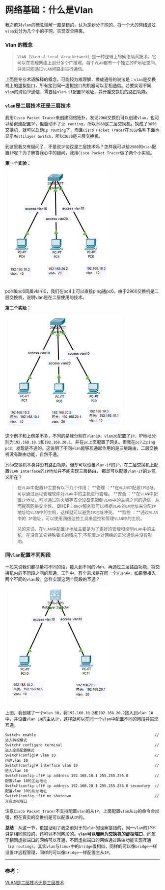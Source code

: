 # 网络基础：什么是Vlan

我之前对`vlan`的概念理解一直是错的，认为是划分子网的，将一个大的网络通过`vlan`划分为几个小的子网，实现安全隔离。

### Vlan 的概念

> `VLAN`（`Virtual Local Area Network`）是一种逻辑上的网络隔离技术，它可以在物理网络上划分多个广播域。每个`VLAN`都有一个独立的IP地址空间，并且只能通过`VLAN`间路由进行通信。

上面是专业术语解释的概念，可能较为难理解，换成通俗的说法是：`vlan`是交换机上的虚拟接口，所有接到同一虚拟接口的机器可以互相通信。若要实现不同`vlan`的跨段`IP`通信，需要给`vlan-if`配置`IP`地址，并开启交换机的路由功能。



### `vlan`是二层技术还是三层技术

我用`Cisco Packet Tracer`来创建网络拓扑，发现`2960`交换机可以创建`vlan`，也可以给创建配置`IP`，但启动不了`ip routing`，所以`2960`是二层交换机。换成了`3650`交换机，就可以启动`ip routing`了，而且`Cisco Packet Tracer`在`3650`名称下面也显示`Multilayer Switch`，所以`3650`是三层交换机。

到这里我又有疑问了，不是说`IP`协议是三层技术吗？怎样我可以给`2960`的`vlan`配置`IP`呢？为了解答我心中的疑问，我用`Cisco Packet Tracer`做了两个小实验。

**第一个实验：**

![image-20230120110907860]([网络基础]什么是Vlan.assets/image-20230120110907860.png) 

pc4和pc6同属vlan10，我们在pc4上可以直接ping通pc6。由于2960交换机是二层交换机，说明vlan是在二层使用的技术。

**第二个实险：**

![image-20230120111336674]([网络基础]什么是Vlan.assets/image-20230120111336674.png) 

这个例子和上例差不多，不同的是我分别在`vlan10`、`vlan20`配置了`IP`，IP地址分别为`192.168.10.1`和`192.168.20.1`，并在`pc`上面配置了网关。但我在`pc7`上`ping pc8`，发现是不通的。这说明了不同`vlan`能够互通起作用的是三层路由，二层交换机没有路由功能，自然不通。

`2960`交换机本身并没有路由功能，但却可以设置`vlan-if`的`IP`。在二层交换机上配置`VLAN Interface`的`IP`地址并不能实现三层路由， 那却可以配置`vlan-if`的`IP`意义所在？

> 在`VLAN`中配置`IP`主要有以下几个作用：
> **管理   ：**在`VLAN`中配置`IP`地址，可以通过远程管理软件对`VLAN`中的主机进行管理。
> **安全   ：**在`VLAN`中配置`IP`地址，可以通过防火墙等安全设备来限制`VLAN`中的主机之间的通信，从而提高网络安全性。
> **DHCP：**`DHCP`服务器可以根据`VLAN`的`IP`地址来分配`IP`地址给`VLAN`中的主机，这样就可以避免`IP`地址冲突。
> **监控   ：**通过`VLAN`中的` IP`地址，可以使用网络监控工具来监控和管理`VLAN`中的主机。
>
> 总的来说，在`VLAN`中配置`IP`地址主要是为了更好的管理和控制`VLAN`中的主机。在没有其它特殊要求的情况下,不配置`IP`对网络的正常通信并没有影响。



### 同`Vlan`配置不同网段

一般来说我们都尽量将不同的段，接入到不同的vlan，再通过三层路由功能，将交换机内的不同段之间的互通。工作中，有个需求是在同一个`vlan`中，如果我接入两个不同的`vlan`段，怎样实现这两个网段的互通？

![image-20230122200220235]([网络基础]什么是Vlan.assets/image-20230122200220235.png) 

上图，我创建了一个`vlan 10`，将`192.168.10.2`和`192.168.20.2`接入到`vlan 10`中，并设置`vlan 10`的主从`IP`，这样就可以在同一个`vlan`中配置不同的网段并实现互通。

```shell
Switch> enable                                                      //进入特权模式
Switch# configure terminal                                          //进入全局配置模式
Switch(config)# vlan 10                                             //创建vlan 10
Switch(config)# interface vlan 10                                   //进入vlan 10
Switch(config-if)# ip address 192.168.10.1 255.255.255.0            //配置vlan 10的主ip地址
Switch(config-if)# ip address 192.168.20.1 255.255.255.0 secondary  //配置vlan 10的从ip地址
Switch(config-if)# no shutdown                                      //开启虚拟端口
```

注意`Cisco Packet Tracer`不支持配置`vlan`的从`IP`，上面配置`vlan`从`ip`的命令会出错，但在真实的交换机是可以配置从`IP`的。

**总结**：从这一节，更加证明了我之前对于的`vlan`的理解是错的，同一`vlan`的`IP`不只是相同网段的，还可以不同网段的。**`vlan`可以理解为交换机的虚拟端口**，同属于相同虚拟端口的网络可以互通，不同虚拟端口的网络通过路由功能实现互通（`ip routing`）。其实`vlan`与`linux`中的`bridge`很相似，同样的可以像`bridge`一样设置`IP`远程管理，同样的可以像`bridge`一样配置主从`IP`。

---

### 参考：

[VLAN是二层技术还是三层技术](https://www.zhihu.com/question/52278720)

